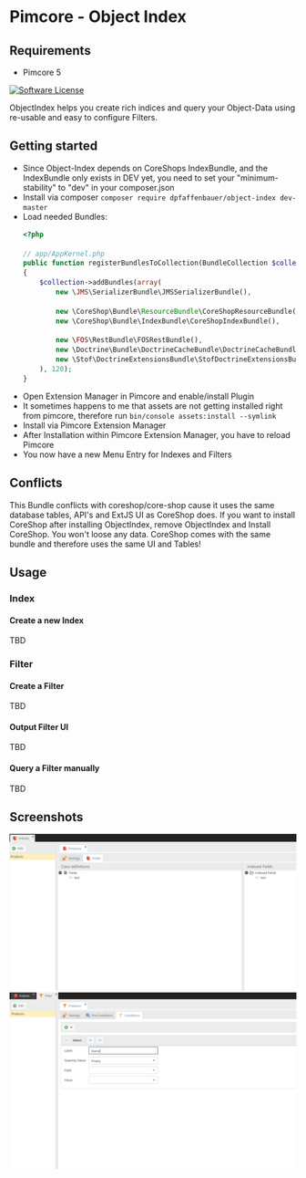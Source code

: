 # Pimcore - Object Index

## Requirements
 - Pimcore 5

[![Software License](https://img.shields.io/badge/license-GPLv3-brightgreen.svg?style=flat)](LICENSE.md)

ObjectIndex helps you create rich indices and query your Object-Data using re-usable and easy to configure Filters.

## Getting started
 * Since Object-Index depends on CoreShops IndexBundle, and the IndexBundle only exists in DEV yet, you need to set your "minimum-stability" to "dev" in your composer.json
 * Install via composer ```composer require dpfaffenbauer/object-index dev-master```
 * Load needed Bundles:
    ```php
    <?php

    // app/AppKernel.php
    public function registerBundlesToCollection(BundleCollection $collection)
    {
        $collection->addBundles(array(
            new \JMS\SerializerBundle\JMSSerializerBundle(),

            new \CoreShop\Bundle\ResourceBundle\CoreShopResourceBundle(),
            new \CoreShop\Bundle\IndexBundle\CoreShopIndexBundle(),

            new \FOS\RestBundle\FOSRestBundle(),
            new \Doctrine\Bundle\DoctrineCacheBundle\DoctrineCacheBundle(),
            new \Stof\DoctrineExtensionsBundle\StofDoctrineExtensionsBundle(),
        ), 120);
    }
    ```
 * Open Extension Manager in Pimcore and enable/install Plugin
 * It sometimes happens to me that assets are not getting installed right from pimcore, therefore run ```bin/console assets:install --symlink```
 * Install via Pimcore Extension Manager
 * After Installation within Pimcore Extension Manager, you have to reload Pimcore
 * You now have a new Menu Entry for Indexes and Filters

## Conflicts
This Bundle conflicts with coreshop/core-shop cause it uses the same database tables, API's and ExtJS UI as CoreShop does.
If you want to install CoreShop after installing ObjectIndex, remove ObjectIndex and Install CoreShop. You won't loose any data. CoreShop comes with the same bundle and
therefore uses the same UI and Tables!

## Usage

### Index
#### Create a new Index
TBD

### Filter
#### Create a Filter
TBD

#### Output Filter UI
TBD

#### Query a Filter manually
TBD

## Screenshots
![Indices](docs/index.png)
![Filters](docs/filter.png)
